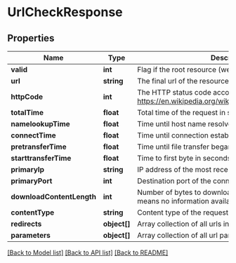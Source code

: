 # UrlCheckResponse

## Properties
Name | Type | Description | Notes
------------ | ------------- | ------------- | -------------
**valid** | **int** | Flag if the root resource (website) is valid or not [0, 1] | 
**url** | **string** | The final url of the resource | 
**httpCode** | **int** | The HTTP status code according to https://en.wikipedia.org/wiki/List_of_HTTP_status_codes | 
**totalTime** | **float** | Total time of the request in seconds | 
**namelookupTime** | **float** | Time until host name resolved in seconds | 
**connectTime** | **float** | Time until connection established in seconds | 
**pretransferTime** | **float** | Time until file transfer began in seconds | 
**starttransferTime** | **float** | Time to first byte in seconds | 
**primaryIp** | **string** | IP address of the most recent connection | 
**primaryPort** | **int** | Destination port of the connection | 
**downloadContentLength** | **int** | Number of bytes to download from the resource (-1 means no information available) | 
**contentType** | **string** | Content type of the requested resource | 
**redirects** | **object[]** | Array collection of all urls including redirects | 
**parameters** | **object[]** | Array collection of all url parameters | 

[[Back to Model list]](../README.md#documentation-for-models) [[Back to API list]](../README.md#documentation-for-api-endpoints) [[Back to README]](../README.md)


